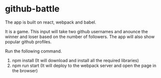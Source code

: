# github-battle

The app is built on react, webpack and babel.

It is a game. This input will take two github usernames and anounce the winner and loser based on the number of followers.
The app will also show popular github profiles.

Run the following command.
1. npm install (It will download and install all the required libraries)
2. npm run start (It will deploy to the webpack server and open the page in the browser)
